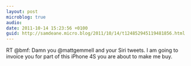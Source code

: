 ```yaml
---
layout: post
microblog: true
audio: 
date: 2011-10-14 15:23:56 +0100
guid: http://samdeane.micro.blog/2011/10/14/t124852945119481856.html
---
```

RT @bmf: Damn you @mattgemmell and your Siri tweets. I am going to invoice you for part of this iPhone 4S you are about to make me buy.
